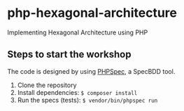 # php-hexagonal-architecture
Implementing Hexagonal Architecture using PHP

## Steps to start the workshop

The code is designed by using [PHPSpec](http://www.phpspec.net), a SpecBDD tool.

1. Clone the repository
2. Install dependencies: `$ composer install`
3. Run the specs (tests): `$ vendor/bin/phpspec run`